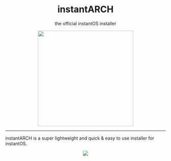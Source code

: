 <div align="center">
    <h1>instantARCH</h1>
    <p>the official instantOS installer</p>
    <img width="300" height="300" src="https://github.com/instantOS/instantLOGO/blob/master/png/arch.png">
</div>

----------

instantARCH is a super lightweight and quick & easy to use installer for instantOS.

<p align="center">
  <img src="https://github.com/instantOS/instantLOGO/blob/master/screeenshots/instantarch.png">
</p>
